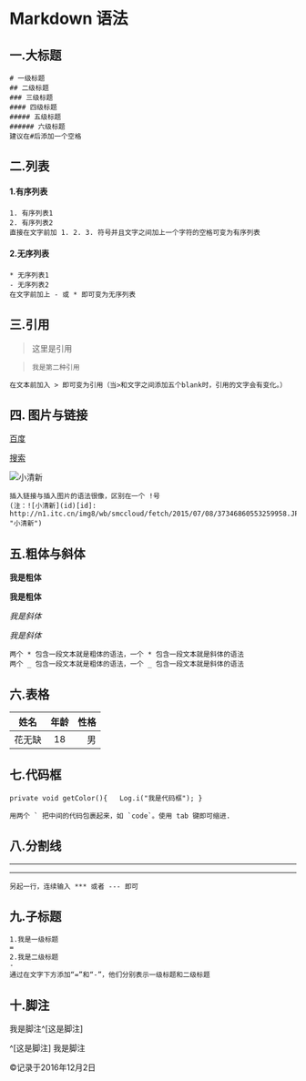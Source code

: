 # Markdown 语法
## 一.大标题
	# 一级标题
	## 二级标题
	### 三级标题
	#### 四级标题
	##### 五级标题
	###### 六级标题
	建议在#后添加一个空格
## 二.列表
#### 1.有序列表
	1. 有序列表1
	2. 有序列表2
	直接在文字前加 1. 2. 3. 符号并且文字之间加上一个字符的空格可变为有序列表
#### 2.无序列表
	* 无序列表1
	- 无序列表2
	在文字前加上 - 或 * 即可变为无序列表
## 三.引用
> 这里是引用

>     我是第二种引用

	在文本前加入 > 即可变为引用（当>和文字之间添加五个blank时，引用的文字会有变化。）
## 四.	图片与链接
[百度](www.baid.com)

[搜索](1)

[1]: www.baidu.com "百度"

![小清新](http://n1.itc.cn/img8/wb/smccloud/fetch/2015/07/08/37346860553259958.JPEG)

	插入链接与插入图片的语法很像，区别在一个 !号 
	(注：![小清新](id)[id]: http://n1.itc.cn/img8/wb/smccloud/fetch/2015/07/08/37346860553259958.JPEG "小清新")
## 五.粗体与斜体
**我是粗体**

__我是粗体__

_我是斜体_

*我是斜体*
	
	两个 * 包含一段文本就是粗体的语法，一个 * 包含一段文本就是斜体的语法
	两个 _ 包含一段文本就是粗体的语法，一个 _ 包含一段文本就是斜体的语法
## 六.表格
| 姓名   | 年龄| 性格  |
| -------|:---:| -----:|
| 花无缺 | 18  | 男    |
## 七.代码框
`private void getColor(){	Log.i("我是代码框");	}`

	用两个 ` 把中间的代码包裹起来，如 `code`。使用 tab 键即可缩进.
## 八.分割线
***
---
	另起一行，连续输入 *** 或者 --- 即可
## 九.子标题
	1.我是一级标题
	=
	2.我是二级标题
	-
	通过在文字下方添加“=”和“-”，他们分别表示一级标题和二级标题
## 十.脚注
我是脚注^[这是脚注]

^[这是脚注] 我是脚注
	
&copy;记录于2016年12月2日


